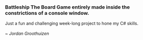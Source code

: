 ### Battleship The Board Game entirely made inside the constrictions of a console window.
Just a fun and challenging week-long project to hone my C# skills.
<br/>
<br/>
*\~ Jordan Groothuizen*
